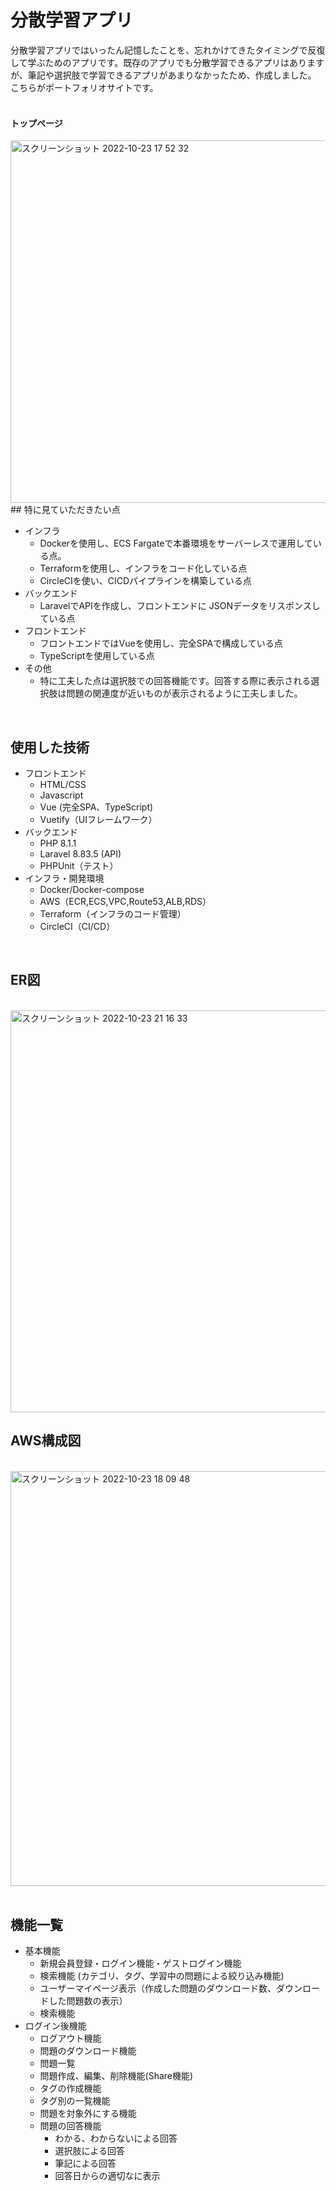 # 分散学習アプリ
分散学習アプリではいったん記憶したことを、忘れかけてきたタイミングで反復して学ぶためのアプリです。既存のアプリでも分散学習できるアプリはありますが、筆記や選択肢で学習できるアプリがあまりなかったため、作成しました。<br>
こちらがポートフォリオサイトです。<br>
<br>  

#### トップページ
<img width="580" alt="スクリーンショット 2022-10-23 17 52 32" src="https://user-images.githubusercontent.com/88951052/197383220-cee91c37-1bc3-41cc-adcf-5201d772b3d7.png">
<br>
## 特に見ていただきたい点

- インフラ
  - Dockerを使用し、ECS Fargateで本番環境をサーバーレスで運用している点。
  - Terraformを使用し、インフラをコード化している点
  - CircleCIを使い、CICDパイプラインを構築している点
- バックエンド
  - LaravelでAPIを作成し、フロントエンドに JSONデータをリスポンスしている点
- フロントエンド
  - フロントエンドではVueを使用し、完全SPAで構成している点
  - TypeScriptを使用している点
- その他
  - 特に工夫した点は選択肢での回答機能です。回答する際に表示される選択肢は問題の関連度が近いものが表示されるように工夫しました。
<br>

## 使用した技術
* フロントエンド  
  * HTML/CSS
  * Javascript
  * Vue (完全SPA、TypeScript)
  * Vuetify（UIフレームワーク）
* バックエンド  
  * PHP 8.1.1
  * Laravel 8.83.5 (API)
  * PHPUnit（テスト）
* インフラ・開発環境  
  * Docker/Docker-compose
  * AWS（ECR,ECS,VPC,Route53,ALB,RDS）
  * Terraform（インフラのコード管理）
  * CircleCI（CI/CD）

<br>

## ER図

<br>

<img width="643" alt="スクリーンショット 2022-10-23 21 16 33" src="https://user-images.githubusercontent.com/88951052/197391569-c9a86917-4fbf-4e8f-bd69-1ac0253bade3.png">
<br>

## AWS構成図

<br>

<img width="664" alt="スクリーンショット 2022-10-23 18 09 48" src="https://user-images.githubusercontent.com/88951052/197384015-06621b0f-87f7-44b5-afbb-46e3b240cda1.png">
<br>

<br>

## 機能一覧
* 基本機能
  * 新規会員登録・ログイン機能・ゲストログイン機能
  * 検索機能 (カテゴリ、タグ、学習中の問題による絞り込み機能)
  * ユーザーマイページ表示（作成した問題のダウンロード数、ダウンロードした問題数の表示）
  * 検索機能
* ログイン後機能
  * ログアウト機能
  * 問題のダウンロード機能
  * 問題一覧
  * 問題作成、編集、削除機能(Share機能)
  * タグの作成機能
  * タグ別の一覧機能
  * 問題を対象外にする機能
  * 問題の回答機能
     * わかる、わからないによる回答
     * 選択肢による回答
     * 筆記による回答
     * 回答日からの適切なに表示
